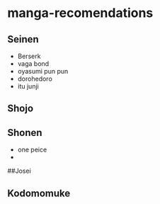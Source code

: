 # manga-recomendations
## Seinen
- Berserk
- vaga bond
- oyasumi pun pun
- dorohedoro
- itu junji
## Shojo

## Shonen
- one peice
- 
##Josei

## Kodomomuke
